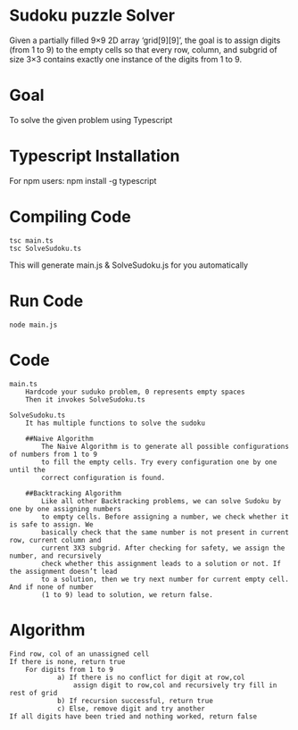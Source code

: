 # Sudoku puzzle Solver
Given a partially filled 9×9 2D array ‘grid[9][9]’, the goal is to assign digits (from 1 to 9) to the empty cells so that every row, column, and subgrid of size 3×3 contains exactly one instance of the digits from 1 to 9.

# Goal
To solve the given problem using Typescript


# Typescript Installation 

For npm users:
	npm install -g typescript

# Compiling Code

	tsc main.ts
	tsc SolveSudoku.ts
This will generate main.js & SolveSudoku.js for you automatically

# Run Code

	node main.js



# Code
	
	main.ts
		Hardcode your suduko problem, 0 represents empty spaces
		Then it invokes SolveSudoku.ts 

	SolveSudoku.ts
		It has multiple functions to solve the sudoku 

		##Naive Algorithm
			The Naive Algorithm is to generate all possible configurations of numbers from 1 to 9 
			to fill the empty cells. Try every configuration one by one until the 
			correct configuration is found.

		##Backtracking Algorithm
			Like all other Backtracking problems, we can solve Sudoku by one by one assigning numbers 
			to empty cells. Before assigning a number, we check whether it is safe to assign. We
			basically check that the same number is not present in current row, current column and 
			current 3X3 subgrid. After checking for safety, we assign the number, and recursively 
			check whether this assignment leads to a solution or not. If the assignment doesn’t lead 
			to a solution, then we try next number for current empty cell. And if none of number 
			(1 to 9) lead to solution, we return false.


# Algorithm

	Find row, col of an unassigned cell
	If there is none, return true
  		For digits from 1 to 9
    			a) If there is no conflict for digit at row,col
        			assign digit to row,col and recursively try fill in rest of grid
    			b) If recursion successful, return true
   				c) Else, remove digit and try another
	If all digits have been tried and nothing worked, return false

  